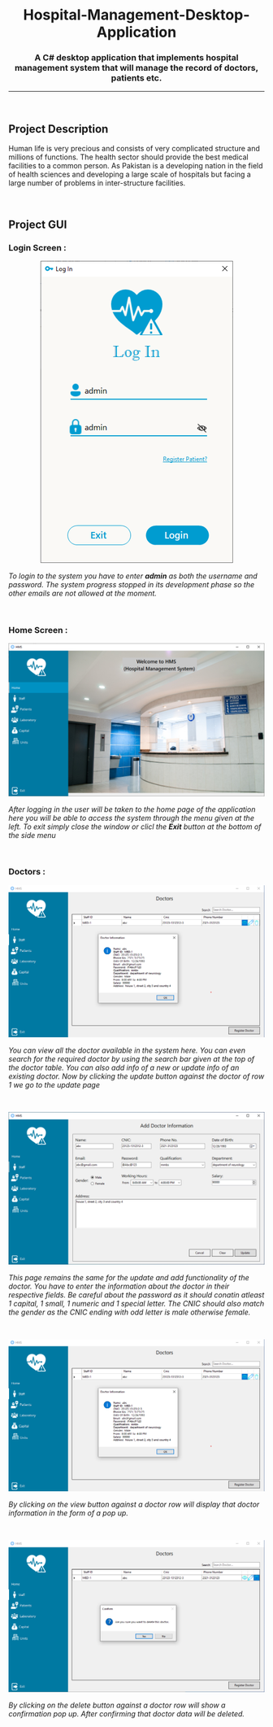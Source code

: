 <h1 align="center">Hospital-Management-Desktop-Application </h1>
<h3 align="center">A C# desktop application that implements hospital management system that will manage the record of doctors, patients etc.</h3>

---

<br>

## Project Description

Human life is very precious and consists of very complicated structure and millions of functions. The health sector should provide the best medical facilities to a
common person. As Pakistan is a developing nation in the field of health sciences and developing a large scale of hospitals but facing a large number of problems
in inter-structure facilities. 

<br>

## Project GUI


### Login Screen :

<p align="center"><img src="screenshots/Login.png"></p>

_To login to the system you have to enter **admin** as both the username and password. The system progress stopped in its development phase so the other emails are not 
allowed at the moment._

<br>

### Home Screen :

<p align="center"><img src="screenshots/Home.png"></p>

_After logging in the user will be taken to the home page of the application here you will be able to access the system through the menu given at the left. To exit
simply close the window or clicl the **Exit** button at the bottom of the side menu_


<br>

### Doctors :

<p align="center"><img src="screenshots/viewDoc.png"></p>

_You can view all the doctor available in the system here. You can even search for the required doctor by using the search bar given at the top of the doctor table.
You can also add info of a new or update info of an existing doctor. Now by clicking the update button against the doctor of row 1 we go to the update page_

<br>

<p align="center"><img src="screenshots/updateDoc.png"></p>

_This page remains the same for the update and add functionality of the doctor. You have to enter the information about the doctor in their respective fields. Be 
careful about the password as it should conatin atleast 1 capital, 1 small, 1 numeric and 1 special letter. The CNIC should also match the gender as the CNIC ending
with odd letter is male otherwise female._

<br>

<p align="center"><img src="screenshots/viewDoc.png"></p>

_By clicking on the view button against a doctor row will display that doctor information in the form of a pop up._

<br>

<p align="center"><img src="screenshots/deleteDoc.png"></p>

_By clicking on the delete button against a doctor row will show a confirmation pop up. After confirming that doctor data will be deleted._
